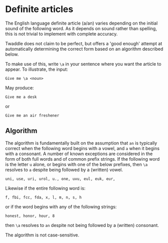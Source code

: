 # Definite articles

The English language definite article (a/an) varies depending on the initial
sound of the following word. As it depends on sound rather than spelling, this
is not trivial to implement with complete accuracy. 

Twaddle does not claim to be perfect, but offers a 'good enough' attempt at 
automatically determining the correct form based on an algorithm described 
below.

To make use of this, write `\a` in your sentence where you want the article
to appear. To illustrate, the input:

`Give me \a <noun>`

May produce:

`Give me a desk`

or 

`Give me an air freshener`

## Algorithm

The algorithm is fundamentally built on the assumption that `an` is typically
correct when the following word begins with a vowel, and `a` when it begins
with a consonant. A number of known exceptions are considered in the form of
both full words and of common prefix strings. If the following word is the
letter `u` alone, or begins with one of the below prefixes, then `\a` resolves
to `a` despite being followed by a (written) vowel.

`uni, use, uri, urol, u., one, uvu, eul, euk, eur,`

Likewise if the entire following word is:

`f, fbi, fcc, fda, x, l, m, n, s, h`

or if the word begins with any of the following strings:

`honest, honor, hour, 8`

then `\a` resolves to `an` despite not being followed by a (written) consonant.

The algorithm is not case-sensitive.